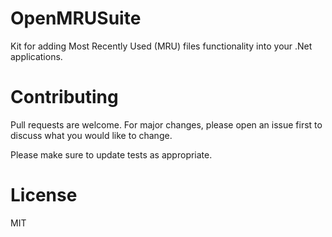 # OpenMRUSuite
Kit for adding Most Recently Used (MRU) files functionality into your .Net applications.


# Contributing
Pull requests are welcome. For major changes, please open an issue first to discuss what you would like to change.

Please make sure to update tests as appropriate.

# License
MIT
